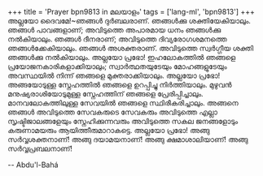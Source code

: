 +++
title = 'Prayer bpn9813 in മലയാളം'
tags = ['lang-ml', 'bpn9813']
+++
അല്ലയോ ദൈവമേ!~ഞങ്ങള്‍ ദുര്‍ബലരാണ്. ഞങ്ങള്‍ക്കു ശക്തിയേകിയാലും. ഞങ്ങള്‍ പാവങ്ങളാണ്; അവിടുത്തെ അപാരമായ ധനം ഞങ്ങള്‍ക്കു നല്‍കിയാലും. ഞങ്ങള്‍ ദീനരാണ്; അവിടുത്തെ ദിവ്യരോഗശമനത്തെ ഞങ്ങള്‍ക്കേകിയാലും. ഞങ്ങള്‍ അശക്തരാണ്. അവിടുത്തെ സ്വര്‍ഗ്ഗീയ ശക്തി ഞങ്ങള്‍ക്കു നല്‍കിയാലും. അല്ലയോ പ്രഭോ! ഇഹലോകത്തില്‍ ഞങ്ങളെ പ്രയോജനകാരികളാക്കിയാലും; സ്വാര്‍ത്ഥതയുടേയും മോഹങ്ങളുടേയും അവസ്ഥയില്‍ നിന്ന് ഞങ്ങളെ മുക്തരാക്കിയാലും. അല്ലയോ പ്രഭോ! അങ്ങയോടുള്ള സ്നേഹത്തില്‍ ഞങ്ങളെ ഉറപ്പിച്ചു നിര്‍ത്തിയാലും. മുഴുവന്‍ മനുഷ്യരാശിയോടുമുള്ള സ്നേഹത്തിന് ഞങ്ങളെ പ്രേരിപ്പിച്ചാലും. മാനവലോകത്തിലുള്ള സേവയില്‍ ഞങ്ങളെ സ്ഥിരീകരിച്ചാലും. അങ്ങനെ ഞങ്ങള്‍ അവിടുത്തെ സേവകരുടെ സേവകരും അവിടുത്തെ എല്ലാ സൃഷ്ടിജാലങ്ങളേയും സ്നേഹിക്കുന്നവരും അവിടുത്തെ സകല ജനങ്ങളോടും കരുണാമയരും ആയിത്തീരുമാറാകട്ടെ. അല്ലയോ പ്രഭോ! അങ്ങു സര്‍വ്വശക്തനാണ്! അങ്ങു ദയാമയനാണ്! അങ്ങു ക്ഷമാശാലിയാണ്! അങ്ങു സര്‍വ്വപ്രബലനാണ്!

-- Abdu'l-Bahá

